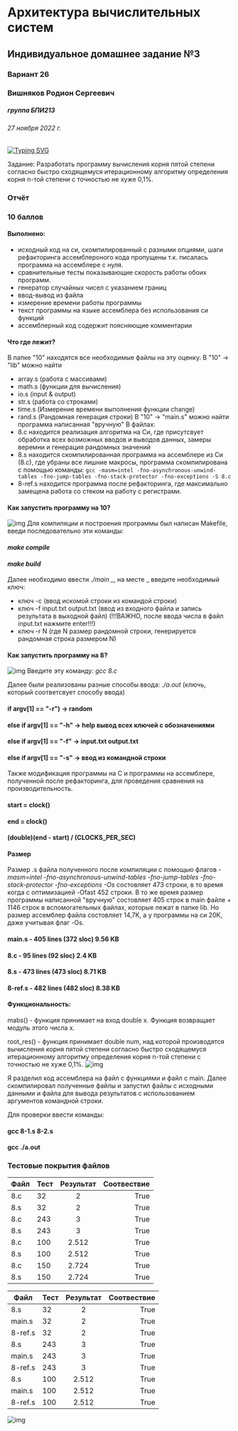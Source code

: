 # Архитектура вычислительных систем
## Индивидуальное домашнее задание №3
### Вариант 26

### Вишняков Родион Сергеевич 
##### группа БПИ213
###### 27 ноября 2022 г.
[![Typing SVG](https://readme-typing-svg.herokuapp.com?color=%2336BCF7&lines=Faculty+of+Computer+science+student)](https://git.io/typing-svg)


Задание: Разработать программу вычисления корня пятой степени согласно быстро сходящемуся итерационному алгоритму определения корня n-той степени с точностью не хуже 0,1%.

### Отчёт

### 10 баллов

#### Выполнено:
 - исходный код на си, скомпилированный с разными опциями, шаги рефакторинга ассемблероного кода пропущены т.к. писалась программа на ассемблере с нуля.
 - сравнительные тесты показывающие скорость работы обоих программ.
 - генератор случайных чисел с указанием границ
 - ввод-вывод из файла
 - измерение времени работы программы
 - текст программы на языке ассемблера без использования си функций
 - ассемблерный код содержит поясняющие комментарии

#### Что где лежит?
В папке "10" находятся все необходимые файлы на эту оценку.
В "10" -> "lib" можно найти 
 - array.s (работа с массивами)
 - math.s (функции для вычисления)
 - io.s (input & output)
 - str.s (работа со строками)
 - time.s (Измерение времени выполнения функции change)
 - rand.s (Рандомная генерация строки)
В "10" -> "main.s" можно найти программа написанная "вручную"
В файлах:
 - 8.c находится реализация алгоритма на Си, где присутсвует обработка всех возможных вводов и выводов данных, замеры веремни и генерация рандомных значений
  - 8.s находится скомпилированная программа на ассемблере из Си (8.с), где убраны все лишние макросы, программа скомпилирована с помощью команды: 
`gcc -masm=intel -fno-asynchronous-unwind-tables -fno-jump-tables -fno-stack-protector -fno-exceptions -S 8.c`
 - 8-ref.s находится программа после рефакторинга, где максимально замещена работа со стеком на работу с регистрами.

#### Как запустить программу на 10?
![img](/p16.png)
Для компиляции и построения программы был написан Makefile, введи последовательно эти команды:
#### *make compile*
#### *make build*

Далее необходимо ввести *./main _*, на месте _ введите необходимый ключ:
 - ключ -с (ввод искомой строки из командой строки)
 - ключ -f input.txt output.txt (ввод из входного файла и запись результата в выходной файл) 
 (!!!ВАЖНО, после ввода числа в файл input.txt нажмите enter!!!)
 - ключ -r N (где N размер рандомной строки, генерируется рандомная строка размером N)
 
 #### Как запустить программу на 8?
![img](/p17.png)
Введите эту команду:
*gcc 8.c*

Далее были реализованы разные способы ввода:
*./a.out* (ключь, который соответсвует способу ввода)

#### if argv[1] == "-r") -> random
#### else if argv[1] == "-h" -> help вывод всех ключей с обозначениями
#### else if argv[1] == "-f" -> input.txt output.txt
#### else if argv[1] == "-s" -> ввод из командной строки

Также модификация программы на C и программы на ассемблере, полученной после рефакторинга, для проведения сравнения на производительность.
#### start = clock()
#### end = clock()
#### (double)(end - start) / (CLOCKS_PER_SEC)
 
#### Размер 
Размер .s файла полученного после компиляции с помощью флагов *-masm=intel -fno-asynchronous-unwind-tables -fno-jump-tables -fno-stack-protector -fno-exceptions -Os* состовляет 473 строки, в то время когда с оптимизацией -Ofast 452 строки. В то же время размер программы написанной "вручную" состовляет 405 строк в main файле + 1146 строк в вспомогательных файлах, которые лежат в папке lib. Но размер ассемблер файла состовляет 14,7K, а у программы на си 20K, даже учитывая флаг -Os.
#### main.s - 405 lines (372 sloc)  9.56 KB
#### 8.c - 95 lines (92 sloc)  2.4 KB
#### 8.s - 473 lines (473 sloc)  8.71 KB
#### 8-ref.s - 482 lines (482 sloc)  8.38 KB

#### Функциональность:

mabs()  - функция принимает на вход double x. Функция возвращает модуль этого числа x.

root_res() - функция принимает double num, над которой производятся вычисления корня пятой степени согласно быстро сходящемуся итерационному алгоритму определения корня n-той степени с точностью не хуже 0,1%.
![img](/p15.png)

Я разделил код ассемблера на файл с функциями и файл с main. Далее скомпилировал полученные файлы и запустил файлы с исходными данными и файла для вывода результатов с использованием аргументов командной строки.


Для проверки ввести команды:
#### gcc 8-1.s 8-2.s
#### gcc ./a.out

### Тестовые покрытия файлов

Файл | Тест           | Результат | Соотвествие 
-----------|----------------|:---------:|------------:
8.c     | 32    | 2 |        True | 
8.s     | 32    | 2 |        True |
8.c     | 243	   | 3 |       True      |
8.s     | 243   | 3 |       True      |
8.c     | 100	  | 2.512 |      True       |
8.s     | 100	  | 2.512 |     True        |
8.c     | 150   | 2.724 |      True       |
8.s     | 150	  | 2.724 |     True        |


Файл | Тест           | Результат | Соотвествие
-----------|----------------|:---------:|------------:
8.s     | 32   | 2 |        True | 
main.s     | 32    | 2 |        True |
8-ref.s     | 32	   | 2 |       True      |
8.s     | 243    | 3 |       True      |
main.s     | 243 	   | 3 |      True       |
8-ref.s       | 243	   | 3 |     True        |
8.s     | 100	  | 2.512 |      True       |
main.s     | 100		  | 2.512 |     True        |
8-ref.s    | 100		  | 2.512 |     True        |

![img](/p18.png)
